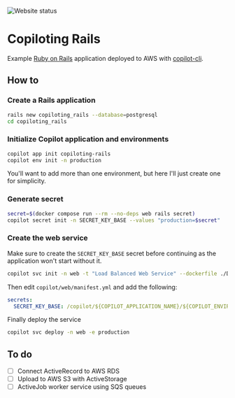 ![Website status](https://img.shields.io/website?down_color=red&down_message=offline&style=for-the-badge&up_color=green&up_message=online&url=http%3A%2F%2Fcopil-publi-15f0mgpt6v3bv-814748119.us-east-1.elb.amazonaws.com)

# Copiloting Rails

Example [Ruby on Rails](http://rubyonrails.org) application deployed to AWS with [copilot-cli](https://aws.github.io/copilot-cli/).

## How to

### Create a Rails application

```sh
rails new copiloting_rails --database=postgresql
cd copiloting_rails
```

### Initialize Copilot application and environments

```sh
copilot app init copiloting-rails
copilot env init -n production
```

You'll want to add more than one environment, but here I'll just create one for
simplicity.

### Generate secret

```sh
secret=$(docker compose run --rm --no-deps web rails secret)
copilot secret init -n SECRET_KEY_BASE --values "production=$secret"
```

### Create the web service

Make sure to create the `SECRET_KEY_BASE` secret before continuing as the
application won't start without it.

```sh
copilot svc init -n web -t "Load Balanced Web Service" --dockerfile ./Dockerfile
```

Then edit `copilot/web/manifest.yml` and add the following:

```yaml
secrets:
  SECRET_KEY_BASE: /copilot/${COPILOT_APPLICATION_NAME}/${COPILOT_ENVIRONMENT_NAME}/secrets/SECRET_KEY_BASE
```

Finally deploy the service
```sh
copilot svc deploy -n web -e production
```

## To do

- [ ] Connect ActiveRecord to AWS RDS
- [ ] Upload to AWS S3 with ActiveStorage
- [ ] ActiveJob worker service using SQS queues
